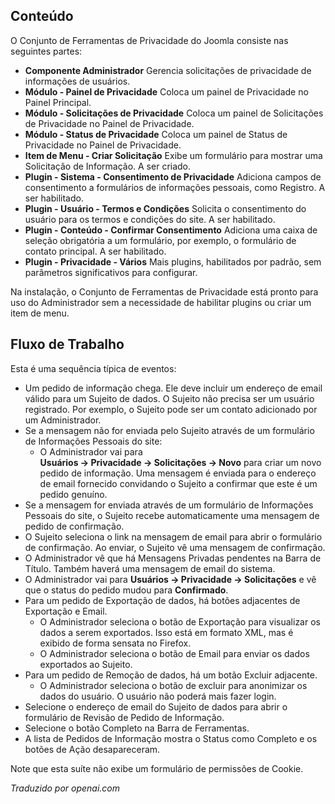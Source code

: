 <!-- Filename: Help4.x:Components_Privacy_Outline / Display title: Esboço de Privacidade  -->

## Conteúdo

O Conjunto de Ferramentas de Privacidade do Joomla consiste nas seguintes partes:

- **Componente Administrador** Gerencia solicitações de privacidade de informações de usuários.
- **Módulo - Painel de Privacidade** Coloca um painel de Privacidade no Painel Principal.
- **Módulo - Solicitações de Privacidade** Coloca um painel de Solicitações de Privacidade
  no Painel de Privacidade.
- **Módulo - Status de Privacidade** Coloca um painel de Status de Privacidade
  no Painel de Privacidade.
- **Item de Menu - Criar Solicitação** Exibe um formulário para mostrar uma Solicitação de Informação. A ser criado.
- **Plugin - Sistema - Consentimento de Privacidade** Adiciona campos de consentimento a formulários de informações pessoais, como Registro. A ser habilitado.
- **Plugin - Usuário - Termos e Condições** Solicita o consentimento do usuário para
  os termos e condições do site. A ser habilitado.
- **Plugin - Conteúdo - Confirmar Consentimento** Adiciona uma caixa de seleção obrigatória a um
  formulário, por exemplo, o formulário de contato principal. A ser habilitado.
- **Plugin - Privacidade - Vários** Mais plugins, habilitados por padrão,
  sem parâmetros significativos para configurar.

Na instalação, o Conjunto de Ferramentas de Privacidade está pronto para uso do Administrador
sem a necessidade de habilitar plugins ou criar um item de menu.

## Fluxo de Trabalho

Esta é uma sequência típica de eventos:

- Um pedido de informação chega. Ele deve incluir um endereço de email válido para um Sujeito de dados. O Sujeito não precisa ser um usuário registrado. Por exemplo, o Sujeito pode ser um contato adicionado por um Administrador.
- Se a mensagem não for enviada pelo Sujeito através de um formulário de Informações Pessoais do site:
  - O Administrador vai para **Usuários → Privacidade → Solicitações → Novo** para criar um novo pedido de informação. Uma mensagem é enviada para o endereço de email fornecido convidando o Sujeito a confirmar que este é um pedido genuíno.
- Se a mensagem for enviada através de um formulário de Informações Pessoais do site, o Sujeito recebe automaticamente uma mensagem de pedido de confirmação.
- O Sujeito seleciona o link na mensagem de email para abrir o formulário de confirmação. Ao enviar, o Sujeito vê uma mensagem de confirmação.
- O Administrador vê que há Mensagens Privadas pendentes na Barra de Título. Também haverá uma mensagem de email do sistema.
- O Administrador vai para **Usuários → Privacidade → Solicitações** e vê que o status do pedido mudou para **Confirmado**.
- Para um pedido de Exportação de dados, há botões adjacentes de Exportação e Email.
  - O Administrador seleciona o botão de Exportação para visualizar os dados a serem exportados. Isso está em formato XML, mas é exibido de forma sensata no Firefox.
  - O Administrador seleciona o botão de Email para enviar os dados exportados ao Sujeito.
- Para um pedido de Remoção de dados, há um botão Excluir adjacente.
  - O Administrador seleciona o botão de excluir para anonimizar os dados do usuário. O usuário não poderá mais fazer login.
- Selecione o endereço de email do Sujeito de dados para abrir o formulário de Revisão de Pedido de Informação.
- Selecione o botão Completo na Barra de Ferramentas.
- A lista de Pedidos de Informação mostra o Status como Completo e os botões de Ação desapareceram.

Note que esta suíte não exibe um formulário de permissões de Cookie.

*Traduzido por openai.com*

